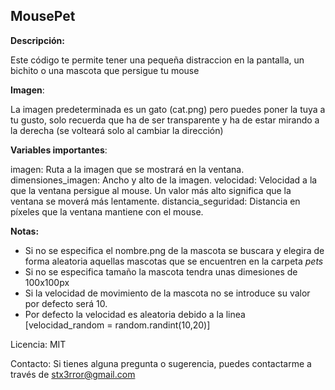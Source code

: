 ## MousePet

**Descripción:**

Este código te permite tener una pequeña distraccion en la pantalla, un bichito o una mascota que persigue tu mouse

**Imagen**:

La imagen predeterminada es un gato (cat.png) pero puedes poner la tuya a tu gusto, solo recuerda que
ha de ser transparente y ha de estar mirando a la derecha (se volteará solo al cambiar la dirección)

**Variables importantes**:

imagen: Ruta a la imagen que se mostrará en la ventana.
dimensiones_imagen: Ancho y alto de la imagen.
velocidad: Velocidad a la que la ventana persigue al mouse. Un valor más alto significa que la ventana se moverá más lentamente.
distancia_seguridad: Distancia en píxeles que la ventana mantiene con el mouse.

**Notas:**

- Si no se especifica el nombre.png de la mascota se buscara y elegira de forma aleatoria aquellas mascotas que se encuentren en la carpeta *pets*
- Si no se especifica tamaño la mascota tendra unas dimesiones de 100x100px
- Si la velocidad de movimiento de la mascota no se introduce su valor por defecto será 10.
- Por defecto la velocidad es aleatoria debido a la linea [velocidad_random = random.randint(10,20)]


Licencia:
MIT

Contacto:
Si tienes alguna pregunta o sugerencia, puedes contactarme a través de stx3rror@gmail.com
